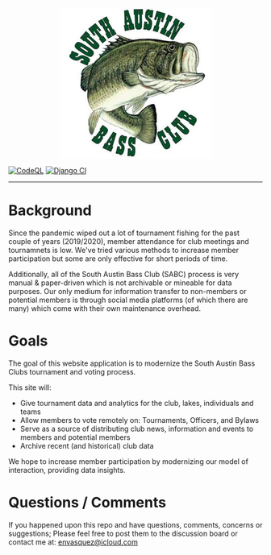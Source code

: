<p align="center">
  <img align="center" src="sabc/media/profile_pics/default.jpg">
</p>

[![CodeQL](https://github.com/envasquez/SABC/actions/workflows/codeql-analysis.yml/badge.svg?branch=master)](https://github.com/envasquez/SABC/actions/workflows/codeql-analysis.yml)
[![Django CI](https://github.com/envasquez/SABC/actions/workflows/django.yml/badge.svg)](https://github.com/envasquez/SABC/actions/workflows/django.yml)

---

# Background
Since the pandemic wiped out a lot of tournament fishing for the past couple of years (2019/2020), member attendance for club meetings and tournamnets is low. We've tried various methods to increase member participation but some are only effective for short periods of time.

Additionally, all of the South Austin Bass Club (SABC) process is very manual & paper-driven which is not archivable or mineable for data purposes. Our only medium for information transfer to non-members or potential members is through social media platforms (of which there are many) which come with their own maintenance overhead.


# Goals
The goal of this website application is to modernize the South Austin Bass Clubs tournament and voting process.

This site will:
- Give tournament data and analytics for the club, lakes, individuals and teams
- Allow members to vote remotely on: Tournaments, Officers, and Bylaws
- Serve as a source of distributing club news, information and events to members and potential members
- Archive recent (and historical) club data

We hope to increase member participation by modernizing our model of interaction, providing data insights.

# Questions / Comments
If you happened upon this repo and have questions, comments, concerns or suggestions; Please feel free to post them to the discussion board or contact me at: envasquez@icloud.com